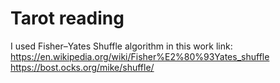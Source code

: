 # Tarot reading

I used Fisher–Yates Shuffle algorithm in this work
link:
https://en.wikipedia.org/wiki/Fisher%E2%80%93Yates_shuffle
https://bost.ocks.org/mike/shuffle/